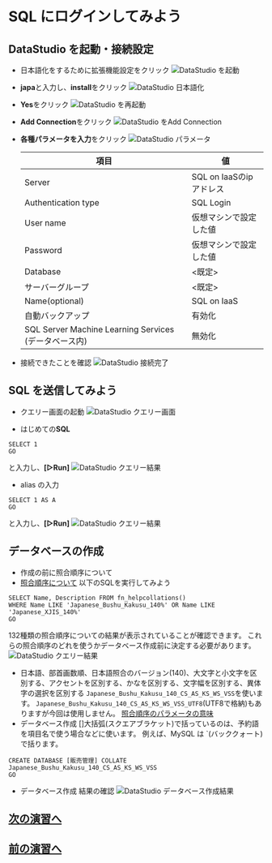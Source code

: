 # SQL にログインしてみよう

## DataStudio を起動・接続設定

- 日本語化をするために拡張機能設定をクリック
![DataStudio を起動](images/datastudio-start-view.png "DataStudio を起動")

-  **japa**と入力し、**install**をクリック
![DataStudio 日本語化](images/datastudio-start-extend-japanese.png "DataStudio 日本語化")

-  **Yes**をクリック
![DataStudio を再起動](images/datastudio-start-extend-japanese-restart.png "DataStudio を再起動")

-  **Add Connection**をクリック
![DataStudio をAdd Connection](images/datastudio-connection-start.png "DataStudio をAdd Connection")

-  **各種パラメータを入力**をクリック
![DataStudio パラメータ](images/datastudio-connection-param-input.png "DataStudio パラメータ")

    | 項目 | 値 |
    | ---- | ---- |
    | Server  |  SQL on IaaSのipアドレス  |
    | Authentication type |  SQL Login  |
    | User name | 仮想マシンで設定した値 |
    | Password |  仮想マシンで設定した値 |
    | Database | <既定>  |
    | サーバーグループ  |  <既定>   |
    | Name(optional) |  SQL on IaaS  |
    | 自動バックアップ| 有効化 |
    | SQL Server Machine Learning Services (データベース内)|無効化|


- 接続できたことを確認
![DataStudio 接続完了](images/datastudio-connection-complete.png "DataStudio 接続完了")

## SQL を送信してみよう
- クエリー画面の起動
![DataStudio クエリー画面](images/datastudio-new-query.png "DataStudio クエリー画面")

- はじめての**SQL**

```
SELECT 1
GO
```
と入力し、**[▷Run]**
![DataStudio クエリー結果](images/datastudio-new-query-result.png "DataStudio クエリー結果")

- alias の入力
```
SELECT 1 AS A
GO
```
と入力し、**[▷Run]**
![DataStudio クエリー結果](images/datastudio-new-query-result-a.png "DataStudio クエリー結果")


## データベースの作成

- 作成の前に照合順序について
- [照合順序について][2]
以下のSQLを実行してみよう
```
SELECT Name, Description FROM fn_helpcollations()  
WHERE Name LIKE 'Japanese_Bushu_Kakusu_140%' OR Name LIKE 'Japanese_XJIS_140%'
GO
```
132種類の照合順序についての結果が表示されていることが確認できます。
これらの照合順序のどれを使うかデータベース作成前に決定する必要があります。
![DataStudio クエリー結果](images/datastudio-collate-result.png "DataStudio クエリー結果")

- 日本語、部首画数順、日本語照合のバージョン(140)、大文字と小文字を区別する、アクセントを区別する、かなを区別する、文字幅を区別する、異体字の選択を区別する
```Japanese_Bushu_Kakusu_140_CS_AS_KS_WS_VSS```を使います。
```Japanese_Bushu_Kakusu_140_CS_AS_KS_WS_VSS_UTF8```(UTF8で格納)もありますが今回は使用しません。
[照合順序のパラメータの意味][3]
- データベース作成
[]大括弧(スクエアブラケット)で括っているのは、予約語を項目名で使う場合などに使います。
例えば、MySQL は `(バッククォート)で括ります。
```
CREATE DATABASE [販売管理] COLLATE Japanese_Bushu_Kakusu_140_CS_AS_KS_WS_VSS
GO
```
- データベース作成 結果の確認
![DataStudio データベース作成結果](images/datastudio-create-database.png "DataStudio データベース作成結果")


## [次の演習へ][4]
## [前の演習へ][1]


[1]:sqlcreate-hands-on.markdown
[2]:https://docs.microsoft.com/ja-jp/sql/relational-databases/collations/collation-and-unicode-support?view=sql-server-ver15
[3]:https://memo.itsysgroup.com/?p=1169
[4]:sql-try-create-table